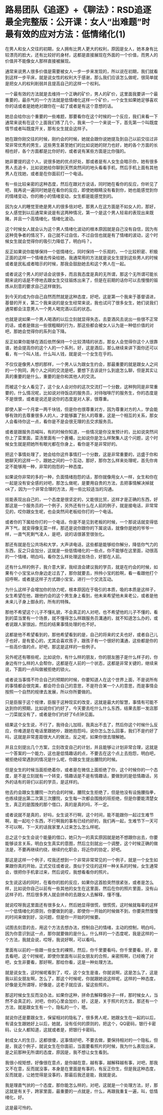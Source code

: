 # 路易团队《追逐》+《聊法》：RSD追逐最全完整版：公开课：女人“出难题”时最有效的应对方法：低情绪化(1)

在男人和女人交往的初期，女人拥有比男人更大的权利，原因是女人，她本身有比较漂亮的脸大，还有比较好的身材，这都是直接展现在外面的一个价值，而男人的价值并不能像女人那样直接被展现。

通常来说男人很多价值是需要被女人一步一步来发现的，所以说在初期，我们就看到这样一步平床，就是说女性的权利大于感谢，那么我们应该怎么做呢，很简单就是把女人的权利削弱并且提高自己的这样一个权利。

一个最有效的方法就是去维持一个正确的矿价，男人的矿价，这里面我要讲一个最重要的，最杀气的一个方法就是低情绪化这样一个矿价，一个女生如果她足够喜欢你的话或者是她绝对跟你在一起了或者是有这个意想的话。

她总会给你出个重要的一些难题，那要看你在这个时候的一个反应，我们来看一下通常来说有在这个上面我们练了几个，我来一个一个来说一下，首先第一个叫既度情节或者叫既度开关，那有女生就会这样子。

她在跟你刚交往的时候，刚约会的时候，她就会跟你说她提及到自己以前交往过非常非常优秀的男生，这些男生甚至她们的比如说她的财力也好，她的各个方面的长相也好，各个方面都是比你好的，或者说有某些方面是比你强的。

她非要提的这个人，说很多她的优点好处，那或者是有人女生会暗示你，她有很多男人去追卡，比如说她给你聊到天然突然间的地头看看手机，然后手机上面有其他男人在找她，或者是在你面前打一个电话。

有一些比较亲密的这种态度，然后在跟对方说话，同时她在看你的反应，你听见了吧，我再说一遍同时她是在看你的反应，即使她眼睛没有看到你，她也能感觉到你的情绪变动，你的微小的情绪变动，女生都是能感觉到的。

因为女人的睡觉至绝是男人的很多倍对吧，那男人在这方面是不如女人的，那好，女人感觉到以后通常来说是有这两种情况，第一个是这个男人轻易的表现出来既赌，并且一个高情绪化，情绪化波动。

这个时候女人就会认为这个男人情绪化波动的根本原因就是自己没有自信，因为有这种竞争者的情况下，自己就不过自信，不过自信也就是有了情绪的波动，这个时候女生就会觉得你的吸引力降低了，明白吗？。

反正如果说你能够保持一个低情绪化，同时保持一个乐观的，一个比较积密、积极正面的这样一个情绪去传染给她，我通常用的方法就是说女生提到这些男人的时候或者是民私或者暗示的时候，那我会鼓励她去和这个男人在一起。

或者说这个男人的好话会说很多，而且我态度是真的无所谓，那这个无所谓可能长期来说的话是不停地去跟女生交往锻炼出来了，但是在前期的话你可以去慢慢的锻炼从刻意的要求自己这样做到。

到今天的成为你自己自然而然就是这种态度，好吧，这是第一个我来于基督请进，基督的开关，第二个我来说的是女生经常来说，我也试问了很多女生，她们说我们通常都会注意男人一个男人喝完酒以后的状态。

也就是说如果一个男人喝酒的以后立刻就显得失态，去耍酒风去说出一些很不正常的话，或者是做出一些很粗糊的行为，那这些都会被女人认为是一种低价值的对吧，那她会觉得你的系列会下降。

反正如果你能够在酒后依然保持一个比较清晴的状态，那女人会觉得你这个人很靠谱，她会提高你的这个人的一个系列，好，这是酒后，那么继续来讲下面你还可以看，有一个叫人钱，什么叫人钱，就是说一个女生在乎的。

不仅仅是像男人想的那样，一个男人认为跟女生约会，那最重要的就是跟女人之间的一个狗同，两个人之间的交流是吧，要想下去该说什么到底怎么聊，但是其实让真的重要的是什么，重要的是你和其他人的交流。

而被这个女人看见了，这个女人会对你的这次交流打一个分数，这种狗同是非常重要的，什么情况呢，比如说对待饭店的服务员，对待咖啡厅的服务生，你的态度是不是很恨，或者是说还是说你的态度是对人家，很尊重。

即使人家一个月拿一两千块钱，但是你也很尊重对方，因为尊重对方的人，学会能够有效的去尊重很多人的人，才能够赢了别人的尊重，这是一个相互的关系，那女人会看待你这一点，看你是不是会很无理的去交求服务员。

或者是跟服务员喊叫，有的时候你知道，一些情况是你没发预计的，比如说突然间你上了菜里面，菜汤里面有一个蒼蠅，比如说你是怎么样聚集人这个问题，这个时候女生就是把她所有眼光都在你身上，看你是不是非常好的。

把这个事情处理了，她会给你这件事情打一个分数，这是非常重要的，远盛于你和她聊天的这样一个，跟她之间的一个互动，那好，那你怎么样来处理呢，首先你肯定不能够用一种，非常的抱怨的一种态度。

如果说你非常的多的一种，负面情绪抱怨的话，那你就像用女人一样，女生和你在一起是没有安全感的对吧，那怎么做呢，是要用自贵的方法，去把事情解决掉就ok了，因为一个非常合理的方法，用一些比较适当的沟通。

技能表现出自己的，一个态度是很坚定的，又能很比贸，这样才是正确的东西，好那这是一个服务员的一个例子，另外还有什么在人前的例子，就是接电话，非常常见的，哎你跟女生呢，也会突然间老板给你打的一个电话。

或者你的下属给你打的一个电话，你是不是见到老板的时候，一个那说话就变得低声下气，就变得像无菜一样，那还是说你跟你的下属说话，就像你是她的爷爷一样，一直气死剩气凌人，是吧，说的话很甚至很张化。

那还有就是在公共场和大学，大声讲电话，这些都是能够给你解分，降低你气力的东西，反之只会加分，这就是一些低情绪化的一些点，你不能够在这里面，动很高的一个情绪，明白吗，看你怎么样处理这些场合，好那在人前。

还有什么样的例子，我介意大家，我经浪会建议我的学员，就是在约会的时候，如果有个小宝宝从你身边走过去了，那你就要去，拎拎小宝的脸啊，看一看跟他打个招呼啊，或者是这样子方式跟小宝宝，进行一个交流互动。

为什么这样子会增加你的协力呢，根本原因在于吸引的本质，吸的本质是这样子，女生希望在他，跟他约会的这个男生身上看到，他未来希望他未来老公，或者是他未来儿子身上御永的，所有的特殊。

那他不希望这个儿子不懂礼貌，不会真正的人对吧，也不希望他的儿子不懂的，看到的菜当里有一个场景，就不懂得怎么样跟服务员溝通的，就不知道怎么办的，或者说跟人家很凶，然后的结果事情处理的也不好。

这都是他不希望看到的，那他希望看到的是，自己的将来的丈夫也好，或者自己儿子也好，是有爱心的，尤其会喜欢孩子，跟孩子有一个很好的溝通，这些都是你的一些高价值的点，好吧，那这是这样的一些例子。

另外呢还有哪些呢，比如说你，有什么样的朋友，你的朋友圈子是什么样子的，你身边有什么样的人会帮你，这都是在人前的一个状态，这都是非常关键的，继续来说，下面的一点叫做被拒绝的锁火。

或者说当事情不符合自己的预期的时候，你要知道人在这个世界上面，不是说所有的事情都会很完美，都会符合自己的意思，不是符合某一个人的意思，而是事情会按照一个自然的规律去发展，所以你所要做的。

只是臣服于这个规律，臣服于这种现实的改变，这就是最大的智慧，事情有可能不达到你的预期，比如说你们约好了，今天要去吃什么什么东西，结果去那一发店那一刀菜就没有了，或者是你们约好了6点钟见面。

结果这个女生说，不行了，我待会儿加班，我真出不去了，然后你这个时候什么反应，你难道是在电话里跟她吵，跟她抱怨吗，说你怎么怎么回事，我们不是约好了吗，这就是非常差距很大人的做法，反之呢，如果你很去理解她。

并且立刻提出几个方案，立刻改变自己的计划，并且能够让计划非常合理，这就是一个答案的一个能力，这也是低情趣话的点，不要去在这个点上去抱怨，明白吧，被拒绝经常遇到的情况是什么呢，你跟女生提出腰院的时候。

但是女生的时候当面拒绝着你，或者是在微信上面拒绝了你，这个时候你的一个态度，是不是立刻就有一个转变，情趣话是不是有情趣话，要做到的是低情趣话，另外的话有的哥们以前的学员，是这样的。

他去约会跟女生腰院一次约会的时候，腰院女生拒绝了，但是他没有设施腰指拳，也练续提出第二次第三次腰院，女生每一次都会围挽的班拒绝，但是你要能清楚女生，真正的是围挽的那个借口，真的是真的吗，不一定。

或者说就不是真的，好吗，女生说不行啊，这个时间，能不能跟你一起过生难节啊，能一起吃个东西，不行啊我的事有已经约好的，我们再一起，生难节下一天可不可以啊，下一天的话我家里人过来怎么怎么样呢。

总之这个女生会说个能量的借口，她只为一的真实原因就是她不想跟你出去，你要能够谈言关系，明白女生真实的意图，然后立刻就出一个调整，这个时候正确的做法是，不要再继续约绕，继续约化职会，将近你的协定，好吧。

那这是这样一个例子，哎我还想到一个非常非常常见的一个例子，就是一个女生如果跟你真的开始，正式交往或者说，类似于交往的这样一种关系的时候，女生通常会，很把你手机拿过来，然后说哎，我想看看你的照片。

女生说这话的同时，在看你的脸的反应，如果你这首脸突然很紧张，或者是怎么样，比如说你自己以前有一些其他的女生在这里面，然后在你的照片里面，没有山这样子的，然后很多男人就会拼命的去跟女人去解释，懂不懂。

就说哎呀我这里面还有很多女人，然后她显得很慌，很慌慌，这时候就每辈的这样一个低情绪化的原则，你要做到的是，即使你一开始的时候做不到，你要突然慢慢的时间来做到好，没问题，但是你一开始的时候要。

试图去刻意的去，用这个方法去想办法，控制自己的情绪，主动的控制，明白吗，因为你意识到这一点，那你就要做的是什么，什么样的一个态度呢，我是这样的一个方法，我就会说，哎呀，我说好啊，可以看吗。

里面有以前的一些跟一些女生的裸照，然后，你千里要看吗，你千里要看，好，拿去看吧，这个时候呢，即使你里面有以前女朋友的合照，亲密照啊，已经晚了对吧，女生非要看，那好啊，那给你看，这是一种处理方法。

就是说女生，这时候呢看到了，哎，这个女生是谁，你就说啊，这是怎么了，这是我以前女朋友啊，怎么了，那这个时候呢，你就跟她说这样呢，这样的一种态度，好像是无所谓呀，好像是，这老子就应该，留这些照片。

那这时候女生反而没办法，如果你这种，拼命去解释像孙子一样，那时候女人，当然不会真正的，对吧，你的心里会加价，好，这是，关于照片的方法，那还有一个方法，就是跟女生有一个，隐私的一个，嗯。

就说你还是要跟女生，保留相对的隐私了，很多男人呢，她跟女生在一起的以后，有请女生跟她好上以后，她就，没有任何的原则的，把这个，QQ密码，银行卡密码，让女人都知道，这就或者是，把银行卡密码。

射成女人的生日，这都很傻，这事情好吧，不要去做，要保持相对的一个隐私，但是，我这个例子，就说女生在你面前，当面要看照片的时候，我为什么表现出来，是之前那种无所谓的态度，原因是，我不想让女生看到。

我很小规矩想，好像很在意点，是你越在意，越有事，越解释越有事，对吧，那我又不在意，反而就没事，本身是在里面是有事的，有反正你生，但是我这种态度，反而就是，让她觉得是没事的，那最后我还是能，我就是说。

我是理直气状的一个态度，那你能怎么样的，对吧，这就是一个处理方法，好，那这就是有关于，跨家里面，最重要的一点就是，什么，再跟我重复一遍，叫，低情绪化，好。

这是最可怜的。